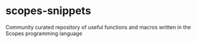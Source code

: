 # scopes-snippets
Community curated repository of useful functions and macros written in the Scopes programming language
